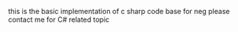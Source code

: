 this is the basic implementation of c sharp code base for neg
please contact me for C# related topic 
